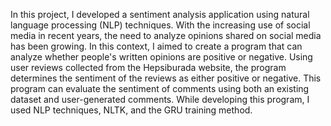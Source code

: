 In this project, I developed a sentiment analysis application using natural language processing (NLP) techniques. With the increasing use of social media in recent years, the need to analyze opinions shared on social media has been growing. In this context, I aimed to create a program that can analyze whether people's written opinions are positive or negative. Using user reviews collected from the Hepsiburada website, the program determines the sentiment of the reviews as either positive or negative. This program can evaluate the sentiment of comments using both an existing dataset and user-generated comments. While developing this program, I used NLP techniques, NLTK, and the GRU training method.
